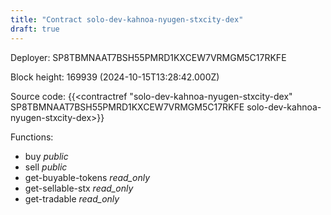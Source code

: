```yaml
---
title: "Contract solo-dev-kahnoa-nyugen-stxcity-dex"
draft: true
---
```

Deployer: SP8TBMNAAT7BSH55PMRD1KXCEW7VRMGM5C17RKFE


 



Block height: 169939 (2024-10-15T13:28:42.000Z)

Source code: {{<contractref "solo-dev-kahnoa-nyugen-stxcity-dex" SP8TBMNAAT7BSH55PMRD1KXCEW7VRMGM5C17RKFE solo-dev-kahnoa-nyugen-stxcity-dex>}}

Functions:

* buy _public_
* sell _public_
* get-buyable-tokens _read_only_
* get-sellable-stx _read_only_
* get-tradable _read_only_
